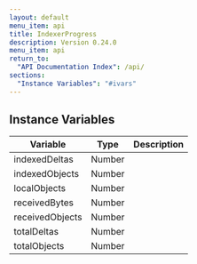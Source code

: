 ```yaml
---
layout: default
menu_item: api
title: IndexerProgress
description: Version 0.24.0
menu_item: api
return_to:
  "API Documentation Index": /api/
sections:
  "Instance Variables": "#ivars"
---
```


## <a name="ivars"></a>Instance Variables

| Variable | Type | Description |
| --- | --- | --- |
| <a name="indexedDeltas"></a>indexedDeltas | Number |  |
| <a name="indexedObjects"></a>indexedObjects | Number |  |
| <a name="localObjects"></a>localObjects | Number |  |
| <a name="receivedBytes"></a>receivedBytes | Number |  |
| <a name="receivedObjects"></a>receivedObjects | Number |  |
| <a name="totalDeltas"></a>totalDeltas | Number |  |
| <a name="totalObjects"></a>totalObjects | Number |  |

